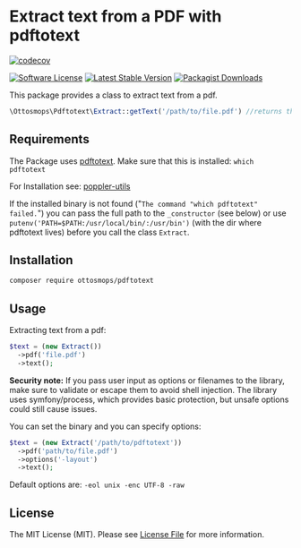 
# Extract text from a PDF with pdftotext

[![codecov](https://codecov.io/gh/ottosmops/pdftotext/branch/master/graph/badge.svg)](https://codecov.io/gh/ottosmops/pdftotext)

[![Software License](https://img.shields.io/badge/license-MIT-blue.svg?style=flat-square)](LICENSE.md)
[![Latest Stable Version](https://poser.pugx.org/ottosmops/pdftotext/v/stable?format=flat-square)](https://packagist.org/packages/ottosmops/pdftotext)
[![Packagist Downloads](https://img.shields.io/packagist/dt/ottosmops/pdftotext.svg?style=flat-square)](https://packagist.org/packages/ottosmops/pdftotext)


This package provides a class to extract text from a pdf.



```php
\Ottosmops\Pdftotext\Extract::getText('/path/to/file.pdf') //returns the text from the pdf
```

## Requirements

The Package uses [pdftotext](https://en.wikipedia.org/wiki/Pdftotext). Make sure that this is installed: ```which pdftotext```

For Installation see:
[poppler-utils](https://linuxappfinder.com/package/poppler-utils)

If the installed binary is not found ("```The command "which pdftotext" failed.```") you can pass the full path to the ```_constructor``` (see below) or use ```putenv('PATH=$PATH:/usr/local/bin/:/usr/bin')``` (with the dir where pdftotext lives) before you call the class ```Extract```.


## Installation


```bash
composer require ottosmops/pdftotext
```

## Usage

Extracting text from a pdf:

```php
$text = (new Extract())
  ->pdf('file.pdf')
  ->text();
```



**Security note:**
If you pass user input as options or filenames to the library, make sure to validate or escape them to avoid shell injection. The library uses symfony/process, which provides basic protection, but unsafe options could still cause issues.


You can set the binary and you can specify options:

```php
$text = (new Extract('/path/to/pdftotext'))
  ->pdf('path/to/file.pdf')
  ->options('-layout')
  ->text();
```

Default options are: ```-eol unix -enc UTF-8 -raw```

## License

The MIT License (MIT). Please see [License File](LICENSE.md) for more information.

